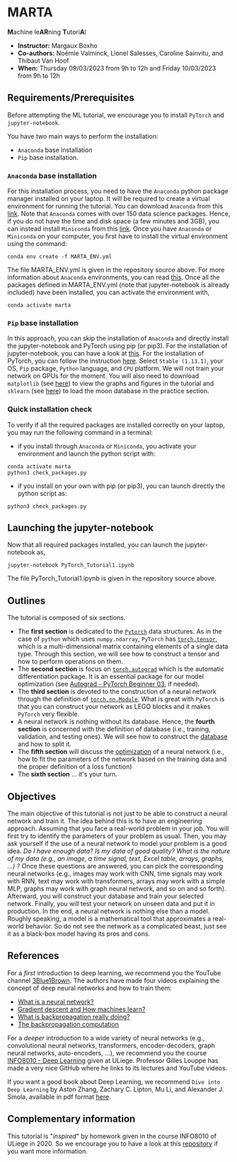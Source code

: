 # MARTA
**M**achine le**AR**ning **T**utori**A**l
- **Instructor:** Margaux Boxho
- **Co-authors:** Noémie Valminck, Lionel Salesses, Caroline Sainvitu, and Thibaut Van Hoof
- **When:** Thursday 09/03/2023 from 9h to 12h and Friday 10/03/2023 from 9h to 12h

## Requirements/Prerequisites
Before attempting the ML tutorial, we encourage you to install `PyTorch` and `jupyter-notebook`.

You have two main ways to perform the installation:
- `Anaconda` base installation
- `Pip` base installation. 

### `Anaconda` base installation
For this installation process, you need to have the `Anaconda` python package manager installed on your laptop. It will be required to create a virtual environment for running the tutorial. You can download `Anaconda` from this [link](https://docs.anaconda.com/anaconda/install/). Note that `Anaconda` comes with over 150 data science packages. Hence, if you do not have the time and disk space (a few minutes and 3GB), you can instead install `Miniconda` from this [link](https://docs.conda.io/en/latest/miniconda.html). Once you have `Anaconda` or `Miniconda` on your computer, you first have to install the virtual environment using the command:
```
conda env create -f MARTA_ENV.yml
```
The file MARTA_ENV.yml is given in the repository source above. For more information about `Anaconda` environments, you can read [this](https://conda.io/projects/conda/en/latest/user-guide/tasks/manage-environments.html#activating-an-environment). Once all the packages defined in MARTA_ENV.yml (note that jupyter-notebook is already included) have been installed, you can activate the environment with, 
```
conda activate marta
```
### `Pip` base installation
In this approach, you can skip the installation of `Anaconda` and directly install the jupyter-notebook and PyTorch using pip (or pip3). For the installation of jupyter-notebook, you can have a look at [this](https://jupyter.org/install). For the installation of PyTorch, you can follow the instruction [here](https://pytorch.org/get-started/locally/). Select `Stable (1.13.1)`, your OS, `Pip` package, `Python` language, and `CPU` platform. We will not train your network on GPUs for the moment. You will also need to download `matplotlib` (see [here](https://pypi.org/project/matplotlib/)) to view the graphs and figures in the tutorial and `sklearn` (see [here](https://pypi.org/project/scikit-learn/)) to load the moon database in the practice section.

### Quick installation check
To verify if all the required packages are installed correctly on your laptop, you may run the following command in a terminal:
* if you install through `Anaconda` or `Miniconda`, you activate your environment and launch the python script with:
```
conda activate marta
python3 check_packages.py
```
* if you install on your own with pip (or pip3), you can launch directly the python script as:
```
python3 check_packages.py
```

## Launching the jupyter-notebook
Now that all required packages installed, you can launch the jupyter-notebook as, 
```
jupyter-notebook PyTorch_Tutorial1.ipynb
```
The file PyTorch_Tutorial1.ipynb is given in the repository source above. 

## Outlines
The tutorial is composed of six sections. 
- The **first section** is dedicated to the [`Pytorch`](torch.autograd) data structures. As in the case of `python` which uses `numpy.ndarray`, `PyTorch` has [`torch.tensor`](https://pytorch.org/docs/stable/tensors.html), which is a multi-dimensional matrix containing elements of a single data type. Through this section, we will see how to construct a tensor and how to perform operations on them. 
- The **second section** is focus on [`torch.autograd`](https://www.python-engineer.com/courses/pytorchbeginner/03-autograd/) which is the automatic differentiation package. It is an essential package for our model optimization (see [Autograd - PyTorch Beginner 03](https://www.python-engineer.com/courses/pytorchbeginner/03-autograd/), if needed). 
- The **third section** is devoted to the construction of a neural network through the definition of [`torch.nn.Module`](https://pytorch.org/docs/stable/generated/torch.nn.Module.html). What is great with `PyTorch` is that you can construct your network as LEGO blocks and it makes `PyTorch` very flexible.
- A neural network is nothing without its database. Hence, the **fourth section** is concerned with the definition of database (i.e., training, validation, and testing ones). We will see how to construct the [database](https://pytorch.org/tutorials/beginner/basics/data_tutorial.html) and how to split it. 
- The **fifth section** will discuss the [optimization](https://pytorch.org/docs/stable/optim.html) of a neural network (i.e., how to fit the parameters of the network based on the training data and the  proper definition of a loss function)
- The **sixth section** ... it's your turn. 

## Objectives
The main objective of this tutorial is not just to be able to construct a neural network and train it. The idea behind this is to have an engineering approach. Assuming that you face a real-world problem in your job. You will first try to identify the parameters of your problem as usual. Then, you may ask yourself if the use of a neural network to model your problem is a good idea. _Do I have enough data? Is my data of good quality? What is the nature of my data (e.g., an image, a time signal, text, Excel table, arrays, graphs, ...) ?_ Once these questions are answered, you can pick the corresponding neural networks (e.g., images may work with CNN, time signals may work with RNN, text may work with transformers, arrays may work with a simple MLP, graphs may work with graph neural network, and so on and so forth). Afterward, you will construct your database and train your selected network. Finally, you will test your network on unseen data and put it in production. In the end, a neural network is nothing else than a model. Roughly speaking, a model is a mathematical tool that approximates a real-world behavior. So do not see the network as a complicated beast, just see it as a black-box model having its pros and cons. 

## References
For a _first_ introduction to deep learning, we recommend you the YouTube channel [3Blue1Brown](https://www.youtube.com/@3blue1brown). The authors have made four videos explaining the concept of deep neural networks and how to train them: 
- [What is a neural network?](https://www.youtube.com/watch?v=aircAruvnKk&ab_channel=3Blue1Brown)
- [Gradient descent and How machines learn?](https://www.youtube.com/watch?v=IHZwWFHWa-w&ab_channel=3Blue1Brown)
- [What is backpropagation really doing?](https://www.youtube.com/watch?v=Ilg3gGewQ5U&ab_channel=3Blue1Brown)
- [The backpropagation computation](https://www.youtube.com/watch?v=tIeHLnjs5U8&ab_channel=3Blue1Brown)

For a _deeper_ introduction to a wide variety of neural networks (e.g., convolutional neural networks, transformers, encoder-decoders, graph neural networks, auto-encoders, ...), we recommend you the course [INFO8010 - Deep Learning](https://github.com/glouppe/info8010-deep-learning) given at ULiege. Professor Gilles Louppe has made a very nice GitHub where he links to its lectures and YouTube videos. 

If you want a good book about Deep Learning, we recommend `Dive into Deep Learning` by Aston Zhang, Zachary C. Lipton, Mu Li, and Alexander J. Smola, available in pdf format [here](https://d2l.ai/d2l-en.pdf).

## Complementary information
This tutorial is "_inspired_" by homework given in the course INFO8010 of ULiege in 2020. So we encourage you to have a look at this [repository](https://github.com/glouppe/info8010-deep-learning) if you want more information. 
